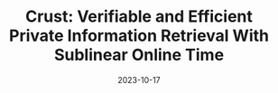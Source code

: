 ---
title: "Crust: Verifiable and Efficient Private Information Retrieval With Sublinear Online Time"
link: "https://eprint.iacr.org/2023/1607"
collection: publications
# permalink: /publication/2009-10-01-paper-title-number-1
excerpt: "Manuscript. By Yinghao Wang, **Xuanming Liu**, Jiawen Zhang, Jian Liu, Xiaohu Yang."
date: 2023-10-17
# venue: 'ARXIV'
# paperurl: 'http://academicpages.github.io/files/paper1.pdf'
# citation: 'Your Name, You. (2009). &quot;Paper Title Number 1.&quot; <i>Journal 1</i>. 1(1).'
---